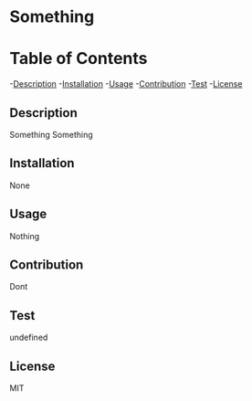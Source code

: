 # Something

  # Table of Contents

  -[Description](#desciption)
  -[Installation](#installation)
  -[Usage](#Usage)
  -[Contribution](#Contribution)
  -[Test](#test)
  -[License](#license)
  

  ## Description
  Something Something
  ## Installation
  None
  ## Usage
  Nothing
  ## Contribution
  Dont
  ## Test
  undefined
  ## License
  MIT


